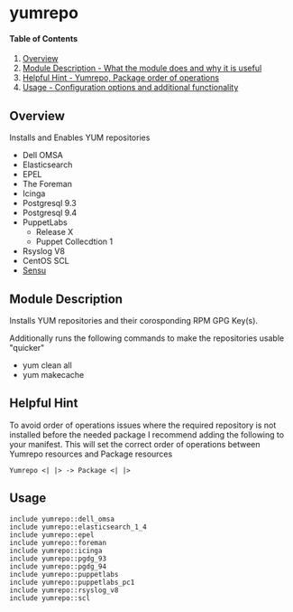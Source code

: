 # yumrepo

#### Table of Contents

1. [Overview](#overview)
2. [Module Description - What the module does and why it is useful](#module-description)
3. [Helpful Hint - Yumrepo, Package order of operations](#helpful-hint)
4. [Usage - Configuration options and additional functionality](#usage)

## Overview

Installs and Enables YUM repositories

 - Dell OMSA
 - Elasticsearch
 - EPEL
 - The Foreman
 - Icinga
 - Postgresql 9.3
 - Postgresql 9.4
 - PuppetLabs
   - Release X
   - Puppet Collecdtion 1
 - Rsyslog V8
 - CentOS SCL
 - [Sensu](https://sensuapp.org)

## Module Description

Installs YUM repositories and their corosponding RPM GPG Key(s).

Additionally runs the following commands to make the repositories usable "quicker"
 - yum clean all
 - yum makecache

## Helpful Hint

To avoid order of operations issues where the required repository is not installed before
the needed package I recommend adding the following to your manifest.  This will set the correct
order of operations between Yumrepo resources and Package resources

````
Yumrepo <| |> -> Package <| |>
````

## Usage

````
include yumrepo::dell_omsa
include yumrepo::elasticsearch_1_4
include yumrepo::epel
include yumrepo::foreman
include yumrepo::icinga
include yumrepo::pgdg_93
include yumrepo::pgdg_94
include yumrepo::puppetlabs
include yumrepo::puppetlabs_pc1
include yumrepo::rsyslog_v8
include yumrepo::scl
````


